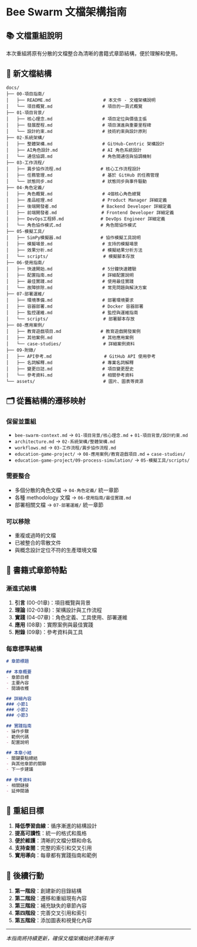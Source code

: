 # Bee Swarm 文檔架構指南

## 📚 文檔重組說明

本次重組將原有分散的文檔整合為清晰的書籍式章節結構，便於理解和使用。

## 🎯 新文檔結構

```
docs/
├── 00-項目指南/
│   ├── README.md                    # 本文件 - 文檔架構說明
│   └── 項目概覽.md                   # 項目的一頁式概覽
├── 01-項目背景/
│   ├── 核心理念.md                   # 項目定位與價值主張
│   ├── 發展歷程.md                   # 項目演進與重要里程碑
│   └── 設計約束.md                   # 技術約束與設計原則
├── 02-系統架構/
│   ├── 整體架構.md                   # GitHub-Centric 架構設計
│   ├── AI角色設計.md                 # AI 角色系統設計
│   └── 通信協調.md                   # 角色間通信與協調機制
├── 03-工作流程/
│   ├── 異步協作流程.md               # 核心工作流程設計
│   ├── 任務管理.md                   # 基於 GitHub 的任務管理
│   └── 狀態同步.md                   # 狀態同步與事件驅動
├── 04-角色定義/
│   ├── 角色概覽.md                   # 4個核心角色總覽
│   ├── 產品經理.md                   # Product Manager 詳細定義
│   ├── 後端開發者.md                 # Backend Developer 詳細定義
│   ├── 前端開發者.md                 # Frontend Developer 詳細定義
│   ├── DevOps工程師.md              # DevOps Engineer 詳細定義
│   └── 角色協作模式.md               # 角色間協作模式
├── 05-模擬工具/
│   ├── SimPy模擬器.md               # 協作模擬工具說明
│   ├── 模擬場景.md                   # 支持的模擬場景
│   ├── 效果分析.md                   # 模擬結果分析方法
│   └── scripts/                     # 模擬腳本存放
├── 06-使用指南/
│   ├── 快速開始.md                   # 5分鐘快速體驗
│   ├── 配置指南.md                   # 詳細配置說明
│   ├── 最佳實踐.md                   # 使用最佳實踐
│   └── 故障排除.md                   # 常見問題與解決方案
├── 07-部署運維/
│   ├── 環境準備.md                   # 部署環境要求
│   ├── 容器部署.md                   # Docker 容器部署
│   ├── 監控運維.md                   # 監控與運維指南
│   └── scripts/                     # 部署腳本存放
├── 08-應用案例/
│   ├── 教育遊戲項目.md               # 教育遊戲開發案例
│   ├── 其他案例.md                   # 其他應用案例
│   └── case-studies/                # 詳細案例資料
├── 09-附錄/
│   ├── API參考.md                    # GitHub API 使用參考
│   ├── 名詞解釋.md                   # 專業名詞解釋
│   ├── 變更日誌.md                   # 項目變更歷史
│   └── 參考資料.md                   # 相關參考資料
└── assets/                          # 圖片、圖表等資源
```

## 🗂️ 從舊結構的遷移映射

### 保留並重組
- `bee-swarm-context.md` → `01-項目背景/核心理念.md` + `01-項目背景/設計約束.md`
- `architecture.md` → `02-系統架構/整體架構.md`
- `workflows.md` → `03-工作流程/異步協作流程.md`
- `education-game-project/` → `08-應用案例/教育遊戲項目.md` + `case-studies/`
- `education-game-project/09-process-simulation/` → `05-模擬工具/scripts/`

### 需要整合
- 多個分散的角色文檔 → `04-角色定義/` 統一章節
- 各種 methodology 文檔 → `06-使用指南/最佳實踐.md`
- 部署相關文檔 → `07-部署運維/` 統一章節

### 可以移除
- 重複或過時的文檔
- 已被整合的零散文件
- 與概念設計定位不符的生產環境文檔

## 📖 書籍式章節特點

### 漸進式結構
1. **引言** (00-01章)：項目概覽與背景
2. **理論** (02-03章)：架構設計與工作流程
3. **實踐** (04-07章)：角色定義、工具使用、部署運維
4. **應用** (08章)：實際案例與最佳實踐
5. **附錄** (09章)：參考資料與工具

### 每章標準結構
```markdown
# 章節標題

## 本章概要
- 章節目標
- 主要內容
- 閱讀收穫

## 詳細內容
### 小節1
### 小節2
### 小節3

## 實踐指南
- 操作步驟
- 範例代碼
- 配置說明

## 本章小結
- 關鍵要點總結
- 與其他章節的關聯
- 下一步建議

## 參考資料
- 相關鏈接
- 延伸閱讀
```

## 🎯 重組目標

1. **降低學習曲線**：循序漸進的結構設計
2. **提高可讀性**：統一的格式和風格
3. **便於維護**：清晰的文檔分類和命名
4. **支持查閱**：完整的索引和交叉引用
5. **實用導向**：每章都有實踐指南和範例

## 📝 後續行動

1. **第一階段**：創建新的目錄結構
2. **第二階段**：遷移和重組現有內容
3. **第三階段**：補充缺失的章節內容
4. **第四階段**：完善交叉引用和索引
5. **第五階段**：添加圖表和視覺化內容

---

*本指南將持續更新，確保文檔架構始終清晰有序* 